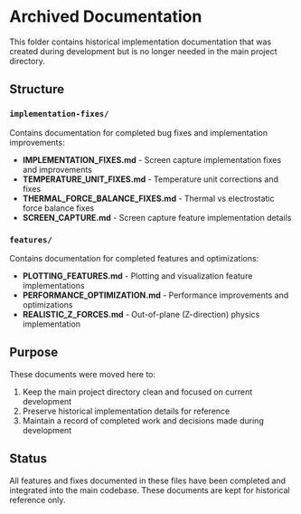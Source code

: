 # Archived Documentation

This folder contains historical implementation documentation that was created during development but is no longer needed in the main project directory.

## Structure

### `implementation-fixes/`
Contains documentation for completed bug fixes and implementation improvements:
- **IMPLEMENTATION_FIXES.md** - Screen capture implementation fixes and improvements
- **TEMPERATURE_UNIT_FIXES.md** - Temperature unit corrections and fixes
- **THERMAL_FORCE_BALANCE_FIXES.md** - Thermal vs electrostatic force balance fixes
- **SCREEN_CAPTURE.md** - Screen capture feature implementation details

### `features/`
Contains documentation for completed features and optimizations:
- **PLOTTING_FEATURES.md** - Plotting and visualization feature implementations
- **PERFORMANCE_OPTIMIZATION.md** - Performance improvements and optimizations
- **REALISTIC_Z_FORCES.md** - Out-of-plane (Z-direction) physics implementation

## Purpose

These documents were moved here to:
1. Keep the main project directory clean and focused on current development
2. Preserve historical implementation details for reference
3. Maintain a record of completed work and decisions made during development

## Status

All features and fixes documented in these files have been completed and integrated into the main codebase. These documents are kept for historical reference only.
